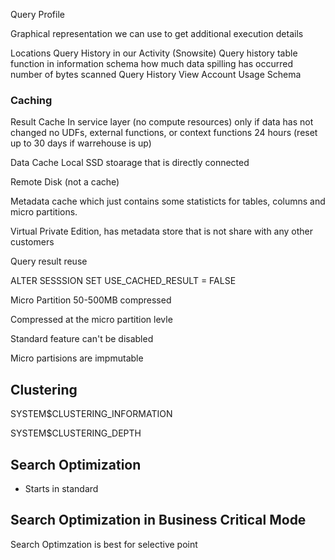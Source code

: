
Query Profile


Graphical representation we can use to get additional execution details


Locations
    Query History in our Activity (Snowsite)
    Query history table function in information schema
        how much data spilling has occurred
        number of bytes scanned
    Query History View Account Usage Schema


### Caching

Result Cache
    In service layer (no compute resources)
    only if data has not changed
    no UDFs, external functions, or context functions
    24 hours (reset up to 30 days if warrehouse is up)

Data Cache
    Local SSD stoarage that is directly connected

Remote Disk (not a cache)

Metadata cache 
    which just contains some statisticts for tables, columns and micro partitions.


Virtual Private Edition, has metadata store that is not share with any other customers


Query result reuse


ALTER SESSSION SET USE_CACHED_RESULT = FALSE


Micro Partition
    50-500MB compressed

Compressed at the micro partition levle

Standard feature can't be disabled

Micro partisions are impmutable


## Clustering


SYSTEM$CLUSTERING_INFORMATION

SYSTEM$CLUSTERING_DEPTH

## Search Optimization
- Starts in standard

## Search Optimization in Business Critical Mode


Search Optimzation is best for selective point